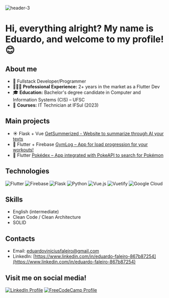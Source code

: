 ![header-3](https://github.com/user-attachments/assets/96cf3adb-3060-4d92-9308-48b386bf584d)
# Hi, everything alright? My name is Eduardo, and welcome to my profile! 😊

## About me
- 📱 Fullstack Developer/Programmer  
- 👨🏼‍💻 **Professional Experience:** 2+ years in the market as a Flutter Dev  
- 🎓 **Education:** Bachelor's degree candidate in Computer and Information Systems (CIS) – UFSC  
- 🏫 **Courses:** IT Technician at IFSul (2023)  

## Main projects
- ☀️ Flask + Vue [GetSummerized - Website to summarize through AI your texts](https://github.com/eduardovfaleiro/get-summerized)  
- 🦾 Flutter + Firebase [GymLog – App for load progression for your workouts!](https://github.com/eduardovfaleiro/gym-log)
- 🍚 Flutter [Pokédex – App integrated with PokeAPI to search for Pokémon](https://github.com/eduardovfaleiro/pokedex)  

## Technologies
![Flutter](https://img.shields.io/badge/Flutter-%2302569B.svg?style=for-the-badge&logo=Flutter&logoColor=white)
![Firebase](https://img.shields.io/badge/firebase-%23039BE5.svg?style=for-the-badge&logo=firebase)
![Flask](https://img.shields.io/badge/flask-%23000.svg?style=for-the-badge&logo=flask&logoColor=white)
![Python](https://img.shields.io/badge/python-3670A0?style=for-the-badge&logo=python&logoColor=ffdd54)
![Vue.js](https://img.shields.io/badge/vuejs-%2335495e.svg?style=for-the-badge&logo=vuedotjs&logoColor=%234FC08D)
![Vuetify](https://img.shields.io/badge/Vuetify-1867C0?style=for-the-badge&logo=vuetify&logoColor=AEDDFF)
![Google Cloud](https://img.shields.io/badge/GoogleCloud-%234285F4.svg?style=for-the-badge&logo=google-cloud&logoColor=white)

## Skills
- English (intermediate)  
- Clean Code / Clean Architecture  
- SOLID  

## Contacts
- Email: eduardoviniciusfaleiro@gmail.com  
- LinkedIn: [https://www.linkedin.com/in/eduardo-faleiro-867b87254](https://www.linkedin.com/in/eduardo-faleiro-867b87254)  

## Visit me on social media!
[![LinkedIn Profile](https://img.shields.io/badge/LinkedIn-0077B5?style=for-the-badge&logo=linkedin&logoColor=white)](https://www.linkedin.com/in/eduardo-faleiro-867b87254)
[![FreeCodeCamp Profile](https://img.shields.io/badge/freecodecamp-27273D?style=for-the-badge&logo=freecodecamp&logoColor=white)](https://www.freecodecamp.org/eduardoviniciusfaleiro)

